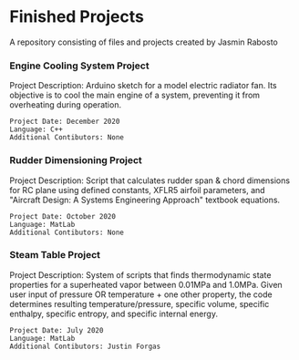 # Finished Projects

A repository consisting of files and projects created by Jasmin Rabosto

### Engine Cooling System Project

Project Description: Arduino sketch for a model electric radiator fan. Its objective is to cool the main engine of a system, preventing it from overheating during operation.

```
Project Date: December 2020
Language: C++
Additional Contibutors: None
```

### Rudder Dimensioning Project

Project Description: Script that calculates rudder span & chord dimensions for RC plane using defined constants, XFLR5 airfoil parameters, and "Aircraft Design: A Systems Engineering Approach" textbook equations.

```
Project Date: October 2020
Language: MatLab
Additional Contibutors: None
```

### Steam Table Project

Project Description: System of scripts that finds thermodynamic state properties for a superheated vapor between 0.01MPa and 1.0MPa. Given user input of pressure OR temperature + one other property, the code determines resulting temperature/pressure, specific volume, specific enthalpy, specific entropy, and specific internal energy.

```
Project Date: July 2020
Language: MatLab
Additional Contibutors: Justin Forgas
```


